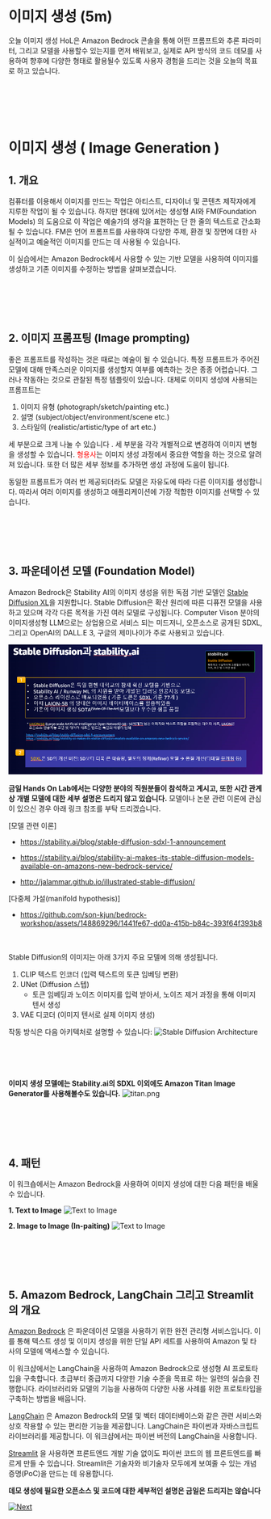 # 이미지 생성 (5m)

오늘 이미지 생성 HoL은 Amazon Bedrock 콘솔을 통해 어떤 프롬프트와 추론 파라미터, 그리고 모델을 사용할수 있는지를 먼저 배워보고,
실제로 API 방식의 코드 데모를 사용하여 향후에 다양한 형태로 활용될수 있도록 사용자 경험을 드리는 것을 오늘의 목표로 하고 있습니다.



<BR><BR><BR><BR>
# 이미지 생성 ( Image Generation )
## 1. 개요


컴퓨터를 이용해서 이미지를 만드는 작업은 아티스트, 디자이너 및 콘텐츠 제작자에게 지루한 작업이 될 수 있습니다. 하지만 현대에 있어서는 생성형 AI와 FM(Foundation Models) 의 도움으로 이 작업은 예술가의 생각을 표현하는 단 한 줄의 텍스트로 간소화될 수 있습니다. FM은 언어 프롬프트를 사용하여 다양한 주제, 환경 및 장면에 대한 사실적이고 예술적인 이미지를 만드는 데 사용될 수 있습니다. 

이 실습에서는 Amazon Bedrock에서 사용할 수 있는 기반 모델을 사용하여 이미지를 생성하고 기존 이미지를 수정하는 방법을 살펴보겠습니다.

<BR><BR><BR><BR>
## 2. 이미지 프롬프팅 (Image prompting)

좋은 프롬프트를 작성하는 것은 때로는 예술이 될 수 있습니다. 특정 프롬프트가 주어진 모델에 대해 만족스러운 이미지를 생성할지 여부를 예측하는 것은 종종 어렵습니다. 그러나 작동하는 것으로 관찰된 특정 템플릿이 있습니다. 
대체로 이미지 생성에 사용되는 프롬프트는 
1. 이미지 유형 (photograph/sketch/painting etc.)
2. 설명 (subject/object/environment/scene etc.) 
3. 스타일의  (realistic/artistic/type of art etc.)

세 부분으로 크게 나눌 수 있습니다 . 세 부분을 각각 개별적으로 변경하여 이미지 변형을 생성할 수 있습니다. <font color="red">형용사</font>는 이미지 생성 과정에서 중요한 역할을 하는 것으로 알려져 있습니다. 또한 더 많은 세부 정보를 추가하면 생성 과정에 도움이 됩니다. 

동일한 프롬프트가 여러 번 제공되더라도 모델은 자유도에 따라 다른 이미지를 생성합니다. 따라서 여러 이미지를 생성하고 애플리케이션에 가장 적합한 이미지를 선택할 수 있습니다.

<BR><BR><BR><BR>
## 3. 파운데이션 모델 (Foundation Model)

Amazon Bedrock은 Stability AI의 이미지 생성을 위한 독점 기반 모델인 [Stable Diffusion XL](https://stability.ai/stablediffusion)을 지원합니다. Stable Diffusion은 확산 원리에 따른 디퓨전 모델을 사용하고 있으며 각각 다른 목적을 가진 여러 모델로 구성됩니다. Computer Vison 분야의 이미지생성형 LLM으로는 상업용으로 서비스 되는 미드저니, 오픈소스로 공개된 SDXL, 그리고 OpenAI의 DALL.E 3, 구글의 제미나이가 주로 사용되고 있습니다.

![sdxl.png](images/sdxl.png)

**금일 Hands On Lab에서는 다양한 분야의 직원분들이 참석하고 계시고, 또한 시간 관계상 개별 모델에 대한 세부 설명은 드리지 않고 있습니다.**
모델이나 논문 관련 이론에 관심이 있으신 경우 아래 링크 참조를 부탁 드리겠습니다. <BR>

[모델 관련 이론]

- https://stability.ai/blog/stable-diffusion-sdxl-1-announcement
  
- https://stability.ai/blog/stability-ai-makes-its-stable-diffusion-models-available-on-amazons-new-bedrock-service/

- http://jalammar.github.io/illustrated-stable-diffusion/ 

[다중체 가설(manifold hypothesis)]
- https://github.com/son-kjun/bedrock-workshop/assets/148869296/1441fe67-dd0a-415b-b84c-393f64f393b8
  
<BR><BR>
Stable Diffusion의 이미지는 아래 3가지 주요 모델에 의해 생성됩니다.
1. CLIP 텍스트 인코더 (입력 텍스트의 토큰 임베딩 변환)
2. UNet (Diffusion 스텝)
    - 토큰 임베딩과 노이즈 이미지를 입력 받아서, 노이즈 제거 과정을 통해 이미지 텐서 생성
3. VAE 디코더 (이미지 텐서로 실제 이미지 생성)

작동 방식은 다음 아키텍처로 설명할 수 있습니다:
![Stable Diffusion Architecture](./images/sd.png)

<BR><BR><BR><BR>
**이미지 생성 모델에는 Stability.ai의 SDXL 이외에도 Amazon Titan Image Generator를 사용해볼수도 있습니다.**
![titan.png](images/titan.png)

<BR><BR><BR><BR>
## 4. 패턴
이 워크숍에서는 Amazon Bedrock을 사용하여 이미지 생성에 대한 다음 패턴을 배울 수 있습니다.

**1. Text to Image**
    ![Text to Image](./images/71-txt-2-img.png)

    
**2. Image to Image (In-paiting)**
    ![Text to Image](./images/72-img-2-img.png)

<BR><BR><BR><BR>
## 5. Amazom Bedrock, LangChain 그리고 Streamlit의 개요
[Amazon Bedrock](https://aws.amazon.com/ko/bedrock/) 은 파운데이션 모델을 사용하기 위한 완전 관리형 서비스입니다. 이를 통해 텍스트 생성 및 이미지 생성을 위한 단일 API 세트를 사용하여 Amazon 및 타사의 모델에 액세스할 수 있습니다.

이 워크샵에서는 LangChain을 사용하여 Amazon Bedrock으로 생성형 AI 프로토타입을 구축합니다. 초급부터 중급까지 다양한 기술 수준을 목표로 하는 일련의 실습을 진행합니다. 라이브러리와 모델의 기능을 사용하여 다양한 사용 사례를 위한 프로토타입을 구축하는 방법을 배웁니다.

[LangChain](https://python.langchain.com/v0.2/docs/introduction/) 은 Amazon Bedrock의 모델 및 벡터 데이터베이스와 같은 관련 서비스와 상호 작용할 수 있는 편리한 기능을 제공합니다. LangChain은 파이썬과 자바스크립트 라이브러리를 제공합니다. 이 워크샵에서는 파이썬 버전의 LangChain을 사용합니다.

[Streamlit](https://streamlit.io/) 을 사용하면 프론트엔드 개발 기술 없이도 파이썬 코드의 웹 프론트엔드를 빠르게 만들 수 있습니다. Streamlit은 기술자와 비기술자 모두에게 보여줄 수 있는 개념 증명(PoC)을 만드는 데 유용합니다.

**데모 생성에 필요한 오픈소스 및 코드에 대한 세부적인 설명은 금일은 드리지는 않습니다**

[![Next](images/next.png)](01_Image_Generation.md)



